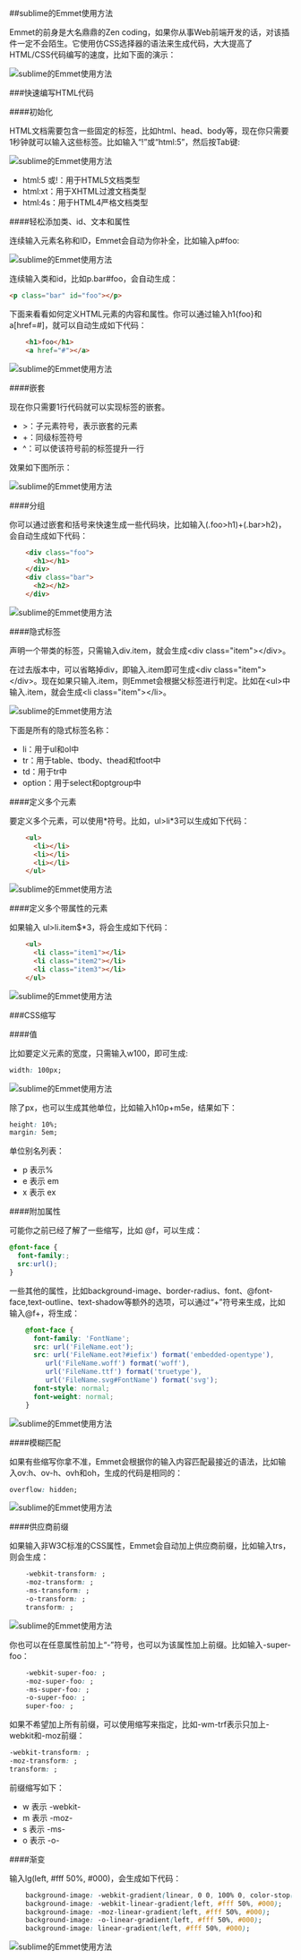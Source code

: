 ##sublime的Emmet使用方法

Emmet的前身是大名鼎鼎的Zen coding，如果你从事Web前端开发的话，对该插件一定不会陌生。它使用仿CSS选择器的语法来生成代码，大大提高了HTML/CSS代码编写的速度，比如下面的演示： 

![sublime的Emmet使用方法](./images/sublime-Emmet001.gif)

###快速编写HTML代码

####初始化

HTML文档需要包含一些固定的标签，比如html、head、body等，现在你只需要1秒钟就可以输入这些标签。比如输入“!”或“html:5”，然后按Tab键:

![sublime的Emmet使用方法](./images/sublime-Emmet002.gif)

- html:5 或!：用于HTML5文档类型
- html:xt：用于XHTML过渡文档类型
- html:4s：用于HTML4严格文档类型

####轻松添加类、id、文本和属性

连续输入元素名称和ID，Emmet会自动为你补全，比如输入p#foo:

![sublime的Emmet使用方法](./images/sublime-Emmet003.gif)

连续输入类和id，比如p.bar#foo，会自动生成： 

```html
<p class="bar" id="foo"></p>  
```

下面来看看如何定义HTML元素的内容和属性。你可以通过输入h1{foo}和a[href=#]，就可以自动生成如下代码：

```html
    <h1>foo</h1>  
    <a href="#"></a> 
```

![sublime的Emmet使用方法](./images/sublime-Emmet004.gif)

####嵌套

现在你只需要1行代码就可以实现标签的嵌套。

- \>：子元素符号，表示嵌套的元素
- +：同级标签符号
- ^：可以使该符号前的标签提升一行

效果如下图所示：

![sublime的Emmet使用方法](./images/sublime-Emmet005.gif)

####分组

你可以通过嵌套和括号来快速生成一些代码块，比如输入(.foo>h1)+(.bar>h2)，会自动生成如下代码： 

```html
    <div class="foo">  
      <h1></h1>  
    </div>  
    <div class="bar">  
      <h2></h2>  
    </div>  
```

![sublime的Emmet使用方法](./images/sublime-Emmet006.gif)

####隐式标签

声明一个带类的标签，只需输入div.item，就会生成\<div class="item"\>\</div\>。

在过去版本中，可以省略掉div，即输入.item即可生成\<div class="item"\>\</div\>。现在如果只输入.item，则Emmet会根据父标签进行判定。比如在\<ul\>中输入.item，就会生成\<li class="item"\>\</li\>。

![sublime的Emmet使用方法](./images/sublime-Emmet007.gif)

下面是所有的隐式标签名称：

- li：用于ul和ol中
- tr：用于table、tbody、thead和tfoot中
- td：用于tr中
- option：用于select和optgroup中

####定义多个元素

要定义多个元素，可以使用\*符号。比如，ul\>li\*3可以生成如下代码：

```html
    <ul>  
      <li></li>  
      <li></li>  
      <li></li>  
    </ul>   
```

![sublime的Emmet使用方法](./images/sublime-Emmet008.gif)

####定义多个带属性的元素

如果输入 ul\>li.item$*3，将会生成如下代码：

```html
    <ul>  
      <li class="item1"></li>  
      <li class="item2"></li>  
      <li class="item3"></li>  
    </ul>  
```

![sublime的Emmet使用方法](./images/sublime-Emmet009.gif)

###CSS缩写

####值

比如要定义元素的宽度，只需输入w100，即可生成:

```css
width: 100px;
```

![sublime的Emmet使用方法](./images/sublime-Emmet010.gif)

除了px，也可以生成其他单位，比如输入h10p+m5e，结果如下： 

```css
height: 10%;  
margin: 5em;
```

单位别名列表：

- p 表示%
- e 表示 em
- x 表示 ex

####附加属性

可能你之前已经了解了一些缩写，比如 @f，可以生成：

```css
@font-face {  
  font-family:;  
  src:url();  
} 
```

一些其他的属性，比如background-image、border-radius、font、@font-face,text-outline、text-shadow等额外的选项，可以通过“+”符号来生成，比如输入@f+，将生成： 

```css
    @font-face {  
      font-family: 'FontName';  
      src: url('FileName.eot');  
      src: url('FileName.eot?#iefix') format('embedded-opentype'),  
         url('FileName.woff') format('woff'),  
         url('FileName.ttf') format('truetype'),  
         url('FileName.svg#FontName') format('svg');  
      font-style: normal;  
      font-weight: normal;  
    }  
```

![sublime的Emmet使用方法](./images/sublime-Emmet011.gif)

####模糊匹配

如果有些缩写你拿不准，Emmet会根据你的输入内容匹配最接近的语法，比如输入ov:h、ov-h、ovh和oh，生成的代码是相同的： 

```css
overflow: hidden;
```

![sublime的Emmet使用方法](./images/sublime-Emmet012.gif)

####供应商前缀

如果输入非W3C标准的CSS属性，Emmet会自动加上供应商前缀，比如输入trs，则会生成：

```css
    -webkit-transform: ;  
    -moz-transform: ;  
    -ms-transform: ;  
    -o-transform: ;  
    transform: ;  
```

![sublime的Emmet使用方法](./images/sublime-Emmet013.gif)

你也可以在任意属性前加上“-”符号，也可以为该属性加上前缀。比如输入-super-foo： 

```css
    -webkit-super-foo: ;  
    -moz-super-foo: ;  
    -ms-super-foo: ;  
    -o-super-foo: ;  
    super-foo: ;  
```

如果不希望加上所有前缀，可以使用缩写来指定，比如-wm-trf表示只加上-webkit和-moz前缀：

```css
-webkit-transform: ;  
-moz-transform: ;  
transform: ; 
```

前缀缩写如下：

- w 表示 -webkit-
- m 表示 -moz-
- s 表示 -ms-
- o 表示 -o-

####渐变

输入lg(left, #fff 50%, #000)，会生成如下代码：

```css
    background-image: -webkit-gradient(linear, 0 0, 100% 0, color-stop(0.5, #fff), to(#000));  
    background-image: -webkit-linear-gradient(left, #fff 50%, #000);  
    background-image: -moz-linear-gradient(left, #fff 50%, #000);  
    background-image: -o-linear-gradient(left, #fff 50%, #000);  
    background-image: linear-gradient(left, #fff 50%, #000); 
```

![sublime的Emmet使用方法](./images/sublime-Emmet014.gif)